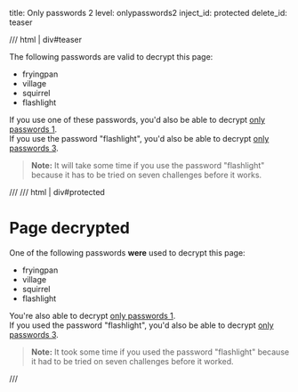 title: Only passwords 2
level: onlypasswords2
inject_id: protected
delete_id: teaser

/// html | div#teaser

The following passwords are valid to decrypt this page:

  - fryingpan
  - village
  - squirrel
  - flashlight

If you use one of these passwords, you'd also be able to decrypt [only passwords 1](onlypasswords1.md).  
If you use the password "flashlight", you'd also be able to decrypt [only passwords 3](onlypasswords3.md).

> **Note:** It will take some time if you use the password "flashlight"
> because it has to be tried on seven challenges before it works.

///
/// html | div#protected

<h1>Page decrypted</h1>

One of the following passwords **were** used to decrypt this page:

  - fryingpan
  - village
  - squirrel
  - flashlight

You're also able to decrypt [only passwords 1](onlypasswords1.md).  
If you used the password "flashlight", you'd also be able to decrypt [only passwords 3](onlypasswords3.md).

> **Note:** It took some time if you used the password "flashlight"
> because it had to be tried on seven challenges before it worked.

<script id="autostart">
const ctheme = 'css/w3-theme-44bb4f-mono';
document.getElementById('theme-auto').href = base_url + '/' + ctheme + '.css';
document.getElementById('theme-light').href = base_url + '/' + ctheme + '-light.css';
document.getElementById('theme-dark').href = base_url + '/' + ctheme + '-dark.css';
</script>
///